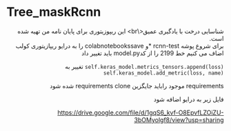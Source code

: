 # Tree_maskRcnn
<div dir="rtl">
شناسایی درخت با یادگیری عمیق<\br>
این ریپوزیتوری برای پایان نامه من تهیه شده است.
<div dir="rtl">
برای شروع پوشه
rcnn-test *و colabnotebookssave را به درایو ریپازیتوری کولب اضاف می کنیم
خط 2199 را از کدmodel.py باید تغییر داد

`self.keras_model.metrics_tensors.append(loss)`
تغییر به
`self.keras_model.add_metric(loss, name)`

requirements موجود راباید جایگزین requirements clone شده شود

فایل زیر به درایو اضافه شود

https://drive.google.com/file/d/1gqS6_kvf-O8EpvfLZOiZU-3bOMyolgf8/view?usp=sharing
